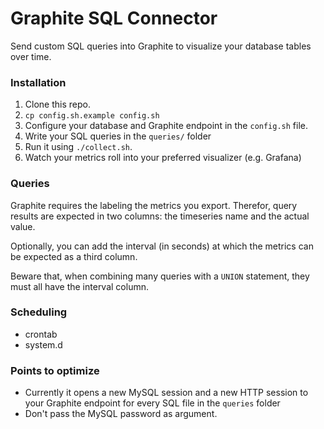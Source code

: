 # Graphite SQL Connector

Send custom SQL queries into Graphite to visualize your database tables over time.

### Installation

1. Clone this repo.
2. `cp config.sh.example config.sh`
3. Configure your database and Graphite endpoint in the `config.sh` file.
4. Write your SQL queries in the `queries/` folder
4. Run it using `./collect.sh`.
5. Watch your metrics roll into your preferred visualizer (e.g. Grafana)

### Queries

Graphite requires the labeling the metrics you export. Therefor, query results are expected in two columns: the timeseries name and the actual value.

Optionally, you can add the interval (in seconds) at which the metrics can be expected as a third column. 

Beware that, when combining many queries with a `UNION` statement, they must all have the interval column.

### Scheduling

- crontab
- system.d

### Points to optimize

- Currently it opens a new MySQL session and a new HTTP session to your Graphite endpoint for every SQL file in the `queries` folder
- Don't pass the MySQL password as argument.
